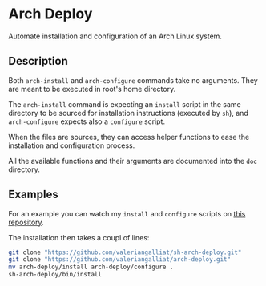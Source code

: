 Arch Deploy
===========

Automate installation and configuration of an Arch Linux system.

Description
-----------

Both `arch-install` and `arch-configure` commands take no arguments. They
are meant to be executed in root's home directory.

The `arch-install` command is expecting an `install` script in the same
directory to be sourced for installation instructions (executed by `sh`),
and `arch-configure` expects also a `configure` script.

When the files are sources, they can access helper functions to ease the
installation and configuration process.

All the available functions and their arguments are documented into the `doc`
directory.

Examples
--------

For an example you can watch my `install` and `configure` scripts on
[this repository](https://github.com/valeriangalliat/arch-deploy).

The installation then takes a coupl of lines:

```sh
git clone "https://github.com/valeriangalliat/sh-arch-deploy.git"
git clone "https://github.com/valeriangalliat/arch-deploy.git"
mv arch-deploy/install arch-deploy/configure .
sh-arch-deploy/bin/install
```
